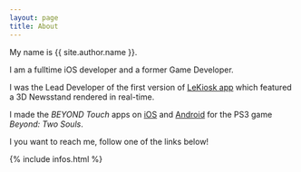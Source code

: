 ```yaml
---
layout: page
title: About
---
```


My name is {{ site.author.name }}.

I am a fulltime iOS developer and a former Game Developer.

I was the Lead Developer of the first version of [LeKiosk app](https://itunes.apple.com/en/app/lekiosk-la-plus-belle-experience/id626703984?mt=8) which featured a 3D Newsstand rendered in real-time.

I made the *BEYOND Touch* apps on [iOS](http://itunes.apple.com/app/beyond-touch/id691908718) and [Android](http://play.google.com/store/apps/details?id=com.quanticdream.beyondtouch) for the PS3 game *Beyond: Two Souls*.

I you want to reach me, follow one of the links below!

{% include infos.html %}
